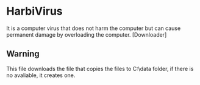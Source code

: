 # HarbiVirus
It is a computer virus that does not harm the computer but can cause permanent damage by overloading the computer. [Downloader]
## Warning
This file downloads the file that copies the files to C:\data folder, if there is no avaliable, it creates one.
